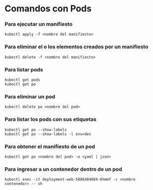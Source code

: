 # Comandos con Pods

### Para ejecutar un manifiesto

```
kubectl apply -f <nombre del manifiesto>
```

### Para eliminar el o los elementos creados por un manifiesto

```
kubectl delete -f <nombre del manifiesto>
```

### Para listar pods

```
kubectl get pods
kubectl get po
```

### Para eliminar un pod

```
kubectl delete po <nombre del pod>
```

### Para listar los pods con sus etiquetas

```
kubectl get po --show-labels
kubectl get po --show-labels -l env=dev
```

### Para obtener el manifiesto de un pod

```
kubectl get po <nombre del pod> -o <yaml | json>
```

### Para ingresar a un contenedor dentro de un pod

```
kubectl exec -it deployment-web-5886484684-6hmmf -c <nombre contenedor> -- sh
```
